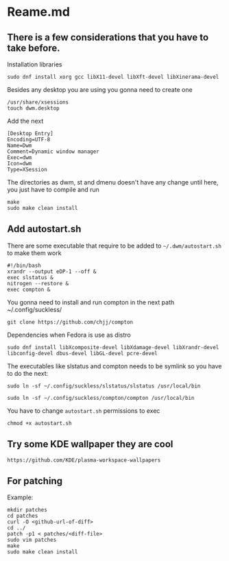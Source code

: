 # Reame.md

## There is a few considerations that you have to take before.

Installation libraries

```
sudo dnf install xorg gcc libX11-devel libXft-devel libXinerama-devel
```

Besides any desktop you are using you gonna need to create one

```
/usr/share/xsessions
touch dwm.desktop
```

Add the next

```
[Desktop Entry]
Encoding=UTF-8
Name=Dwm
Comment=Dynamic window manager
Exec=dwm
Icon=dwm
Type=XSession
```

The directories as dwm, st and dmenu doesn't have any change until here, you just have to compile and run
  ```
  make
  sudo make clean install
  ```

## Add autostart.sh

There are some executable that require to be added to `~/.dwm/autostart.sh` to make them work

```
#!/bin/bash
xrandr --output eDP-1 --off &
exec slstatus &
nitrogen --restore &
exec compton &
```

You gonna need to install and run compton in the next path ~/.config/suckless/

```
git clone https://github.com/chjj/compton
```

Dependencies when Fedora is use as distro

```
sudo dnf install libXcomposite-devel libXdamage-devel libXrandr-devel libconfig-devel dbus-devel libGL-devel pcre-devel
```

The executables like slstatus and compton needs to be symlink so you have to do the next:

```
sudo ln -sf ~/.config/suckless/slstatus/slstatus /usr/local/bin
```
```
sudo ln -sf ~/.config/suckless/compton/compton /usr/local/bin
```

You have to change `autostart.sh` permissions to exec

```
chmod +x autostart.sh
```

## Try some KDE wallpaper they are cool

```
https://github.com/KDE/plasma-workspace-wallpapers
```

## For patching

Example:

```
mkdir patches
cd patches
curl -O <github-url-of-diff>
cd ../
patch -p1 < patches/<diff-file>
sudo vim patches
make
sudo make clean install
```
